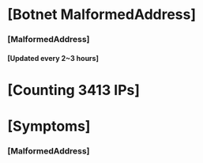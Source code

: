 # [Botnet MalformedAddress]
### [MalformedAddress]
#### [Updated every 2~3 hours]

# [Counting 3413 IPs]

# [Symptoms] 
###   [MalformedAddress]
